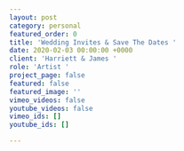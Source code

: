 ```yaml
---
layout: post
category: personal
featured_order: 0
title: 'Wedding Invites & Save The Dates '
date: 2020-02-03 00:00:00 +0000
client: 'Harriett & James '
role: 'Artist '
project_page: false
featured: false
featured_image: ''
vimeo_videos: false
youtube_videos: false
vimeo_ids: []
youtube_ids: []

---
```

